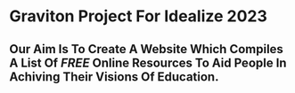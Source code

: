 # Graviton Project For Idealize 2023

## Our Aim Is To Create A Website Which Compiles A List Of *FREE* Online Resources To Aid People In Achiving Their Visions Of Education.
